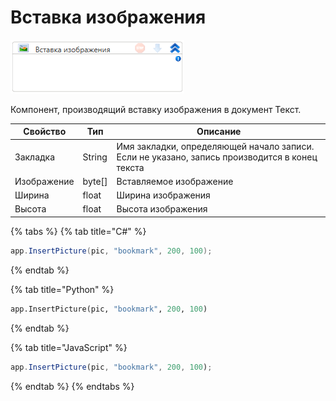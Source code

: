 # Вставка изображения

![](<../../../../.gitbook/assets/image (481).png>)

Компонент, производящий вставку изображения в документ Текст.

| Свойство    | Тип     | Описание                                                                                      |
| ----------- | ------- | --------------------------------------------------------------------------------------------- |
| Закладка    | String  | Имя закладки, определяющей начало записи. Если не указано, запись производится в конец текста |
| Изображение | byte\[] | Вставляемое изображение                                                                       |
| Ширина      | float   | Ширина изображения                                                                            |
| Высота      | float   | Высота изображения                                                                            |

{% tabs %}
{% tab title="C#" %}
```csharp
app.InsertPicture(pic, "bookmark", 200, 100);
```
{% endtab %}

{% tab title="Python" %}
```python
app.InsertPicture(pic, "bookmark", 200, 100)
```
{% endtab %}

{% tab title="JavaScript" %}
```javascript
app.InsertPicture(pic, "bookmark", 200, 100);
```
{% endtab %}
{% endtabs %}
